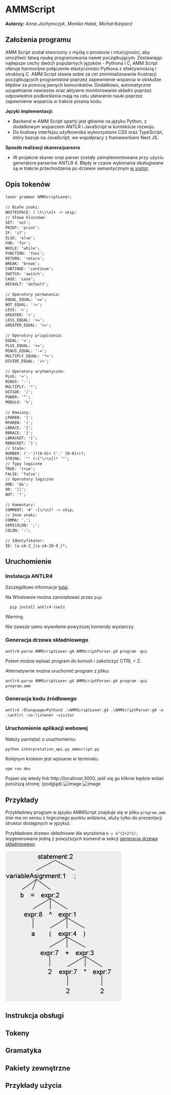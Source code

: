 # AMMScript
**Autorzy:**
 *Anna Jochymczyk*,
 *Monika Halek*,
 *Michał Karpierz*

## Założenia programu
AMM Script został stworzony z myślą o prostocie i intuicyjności, aby umożliwić łatwą naukę programowania nawet początkującym. Zestawiając najlepsze cechy dwóch popularnych języków - Pythona i C, AMM Script oferuje harmonijne połączenie elastyczności Pythona z efektywnością i strukturą C. AMM Script stawia sobie za cel zminimalizowanie frustracji początkujących programistów poprzez zapewnienie wsparcia w obsłudze błędów za pomocą jasnych komunikatów. Dodatkowo, automatyczne uzupełnianie nawiasów oraz aktywne monitorowanie składni poprzez odpowiednie podkreślenia mają na celu ułatwienie nauki poprzez zapewnienie wsparcia w trakcie pisania kodu.

**Języki implementacji:**
- Backend w AMM Script oparty jest głównie na języku Python, z dodatkowym wsparciem ANTLR i JavaScript w kontekście rozwoju.
- Do budowy interfejsu użytkownika wykorzystano CSS oraz TypeScript, który bazuje na JavaScript, we współpracy z frameworkiem Next JS.

**Sposób realizacji skanera/parsera**
- W projekcie skaner oraz parser zostały zaimplementowane przy użyciu generatora parserów ANTLR 4. Błędy w czasie wykonania obsługiwane są w trakcie przechodzenia po drzewie semantycznym [w visitor](https://github.com/ShatterPlayer/AMMScript/blob/master/AMMScriptParserVisitor.py).
  
## Opis tokenów
```
lexer grammar AMMScriptLexer;

// Białe znaki:
WHITESPACE: [ \t\r\n]+ -> skip;
// Słowa kluczowe:
SET: 'set';
PRINT: 'print';
IF: 'if';
ELSE: 'else';
FOR: 'for';
WHILE: 'while';
FUNCTION: 'func';
RETURN: 'return';
BREAK: 'break';
CONTINUE: 'continue';
SWITCH: 'switch';
CASE: 'case';
DEFAULT: 'default';

// Operatory porównania:
EQUAL_EQUAL: '==';
NOT_EQUAL: '!=';
LESS: '<';
GREATER: '>';
LESS_EQUAL: '<=';
GREATER_EQUAL: '>=';

// Operatory przypisania:
EQUAL: '=';
PLUS_EQUAL: '+=';
MINUS_EQUAL: '-=';
MULTIPLY_EQUAL: '*=';
DIVIDE_EQUAL: '/=';

// Operatory arytmetyczne:
PLUS: '+';
MINUS: '-';
MULTIPLY: '*';
DIVIDE: '/';
POWER: '^';
MODULO: '%';

// Nawiasy:
LPAREN: '(';
RPAREN: ')';
LBRACE: '{';
RBRACE: '}';
LBRACKET: '[';
RBRACKET: ']';
// Stałe:
NUMBER: ('-')?[0-9]+ ('.' [0-9]+)?;
STRING: '"' (~["\r\n])* '"';
// Typy logiczne
TRUE: 'true';
FALSE: 'false';
// Operatory logiczne
AND: '&&';
OR: '||';
NOT: '!';

// Komentarz:
COMMENT: '#' ~[\r\n]* -> skip;
// Inne znaki:
COMMA: ',';
SEMICOLON: ';';
COLON: ':';

// Identyfikator:
ID: [a-zA-Z_][a-zA-Z0-9_]*;
```


## Uruchomienie
### Instalacja ANTLR4
Szczegółowe informacje [tutaj](https://github.com/antlr/antlr4-tools/tree/master).

Na Windowsie można zainstalować przez `pip`:

```
  pip install antlr4-tools
```

> [!WARNING]
> Nie zawsze samo wywołanie powyższej komendy wystarczy.

### Generacja drzewa składniowego
```
antlr4-parse AMMScriptLexer.g4 AMMScriptParser.g4 program -gui
```

Potem można wpisać program do konsoli i zakończyć CTRL + Z.

Alternatywnie można uruchomić program z pliku:
```
antlr4-parse AMMScriptLexer.g4 AMMScriptParser.g4 program -gui program.amm
```

### Generacja kodu źródłowego
```
antlr4 -Dlanguage=Python3 .\AMMScriptLexer.g4 .\AMMScriptParser.g4 -o .\antlr\ -no-listener -visitor
```

### Uruchomienie aplikacji webowej

Należy pamiętać o uruchomieniu:
```
python interpretation_api.py ammscript.py
```

Kolejnym krokiem jest wpisanie w terminalu:
```
npm run dev
```
Pojawi się wtedy link http://localhost:3000, jeśli się go kliknie będzie widać poniższą stronę:
(podgląd)
![image](https://github.com/ShatterPlayer/AMMScript/assets/115782747/84b32b6c-4705-4efa-9940-20d6c96fad95)
![image](https://github.com/ShatterPlayer/AMMScript/assets/115782747/bd7341ac-c887-4d6c-ab61-9fc73e063542)

## Przykłady
Przykładowy program w języku AMMScript znajduje się w pliku `program.amm` (nie ma on sensu z logicznego punktu widzenia, służy tylko do prezentacji struktur dostępnych w języku).

Przykładowe drzewo składniowe dla wyrażenia `b = a^(2+2*2);` wygenerowane jedną z powyższych komend w sekcji [generacja drzewa składniowego](#generacja-drzewa-składniowego):

![aritmetic](data/aritmetic.png)

## Instrukcja obsługi

## Tokeny
## Gramatyka
## Pakiety zewnętrzne
## Przykłady użycia
